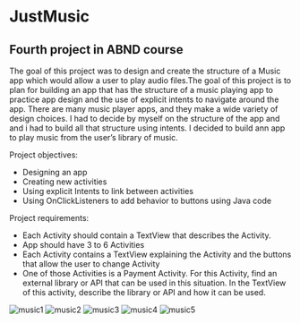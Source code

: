 # JustMusic
## Fourth project in ABND course

The goal of this project was to design and create the structure of a Music app which would allow a user to play audio files.The goal of this project is to plan for building an app that has the structure of a music playing app to practice app design and the use of explicit intents to navigate around the app. There are many music player apps, and they make a wide variety of design choices. I had to decide by myself on the structure of the app and and i had to build all that structure using intents. I decided to build ann app to play music from the user’s library of music.

Project objectives:
- Designing an app
- Creating new activities
- Using explicit Intents to link between activities
- Using OnClickListeners to add behavior to buttons using Java code

Project requirements:
- Each Activity should contain a TextView that describes the Activity. 
- App should have 3 to 6 Activities
- Each Activity contains a TextView explaining the Activity and the buttons that allow the user to change Activity
- One of those Activities is a Payment Activity. For this Activity, find an external library or API that can be used in this situation. In the TextView of this activity, describe the library or API and how it can be used.






![music1](https://user-images.githubusercontent.com/26045797/55282371-701b4a00-534b-11e9-9a4d-b4a2cac7251a.png)
![music2](https://user-images.githubusercontent.com/26045797/55282349-0c911c80-534b-11e9-94b2-dbe6daa992de.png)
![music3](https://user-images.githubusercontent.com/26045797/55282351-131f9400-534b-11e9-8847-316cb57d6874.png)
![music4](https://user-images.githubusercontent.com/26045797/55282353-187cde80-534b-11e9-9941-3aff628f37f0.png)
![music5](https://user-images.githubusercontent.com/26045797/55282354-1d419280-534b-11e9-89f3-6dbfdb671987.png)


